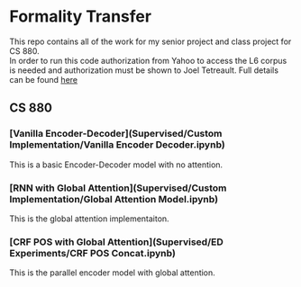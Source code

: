 # Formality Transfer
This repo contains all of the work for my senior project and class project for CS 880. <br>
In order to run this code authorization from Yahoo to access the L6 corpus is needed 
and authorization must be shown to Joel Tetreault. Full details can be found [here](https://github.com/raosudha89/GYAFC-corpus)

## CS 880
### [Vanilla Encoder-Decoder](Supervised/Custom Implementation/Vanilla Encoder Decoder.ipynb)
This is a basic Encoder-Decoder model with no attention.

### [RNN with Global Attention](Supervised/Custom Implementation/Global Attention Model.ipynb)
This is the global attention implementaiton.

### [CRF POS with Global Attention](Supervised/ED Experiments/CRF POS Concat.ipynb)
This is the parallel encoder model with global attention.
